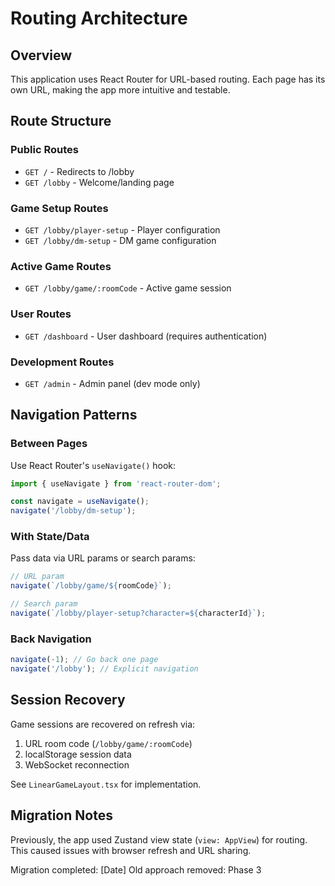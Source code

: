 # Routing Architecture

## Overview
This application uses React Router for URL-based routing.
Each page has its own URL, making the app more intuitive and testable.

## Route Structure

### Public Routes
- `GET /` - Redirects to /lobby
- `GET /lobby` - Welcome/landing page

### Game Setup Routes
- `GET /lobby/player-setup` - Player configuration
- `GET /lobby/dm-setup` - DM game configuration

### Active Game Routes
- `GET /lobby/game/:roomCode` - Active game session

### User Routes
- `GET /dashboard` - User dashboard (requires authentication)

### Development Routes
- `GET /admin` - Admin panel (dev mode only)

## Navigation Patterns

### Between Pages
Use React Router's `useNavigate()` hook:
```typescript
import { useNavigate } from 'react-router-dom';

const navigate = useNavigate();
navigate('/lobby/dm-setup');
```

### With State/Data
Pass data via URL params or search params:
```typescript
// URL param
navigate(`/lobby/game/${roomCode}`);

// Search param
navigate(`/lobby/player-setup?character=${characterId}`);
```

### Back Navigation
```typescript
navigate(-1); // Go back one page
navigate('/lobby'); // Explicit navigation
```

## Session Recovery

Game sessions are recovered on refresh via:
1. URL room code (`/lobby/game/:roomCode`)
2. localStorage session data
3. WebSocket reconnection

See `LinearGameLayout.tsx` for implementation.

## Migration Notes

Previously, the app used Zustand view state (`view: AppView`) for routing.
This caused issues with browser refresh and URL sharing.

Migration completed: [Date]
Old approach removed: Phase 3
